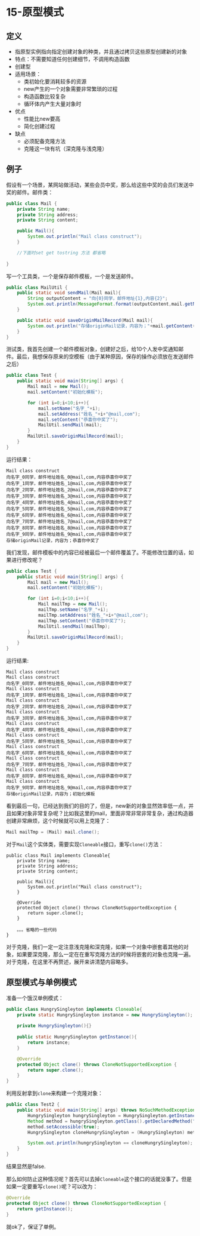 # 15-原型模式

## 定义

- 指原型实例指向指定创建对象的种类，并且通过拷贝这些原型创建新的对象
- 特点：不需要知道任何创建细节，不调用构造函数
- 创建型
- 适用场景：
    - 类初始化要消耗较多的资源
    - new产生的一个对象需要非常繁琐的过程
    - 构造函数比较复杂
    - 循环体内产生大量对象时
- 优点
    - 性能比new要高
    - 简化创建过程
- 缺点
    - 必须配备克隆方法
    - 克隆这一块有坑（深克隆与浅克隆）
    
## 例子


假设有一个场景，某网站做活动，某些会员中奖，那么给这些中奖的会员们发送中奖的邮件。邮件类：


```java
public class Mail {
    private String name;
    private String address;
    private String content;

    public Mail(){
        System.out.println("Mail class construct");
    }

    //下面时set get tostring 方法 都省略
    
}
```
写一个工具类，一个是保存邮件模板，一个是发送邮件。


```java
public class MailUtil {
    public static void sendMail(Mail mail){
        String outputContent = "向{0}同学，邮件地址{1},内容{2}";
        System.out.println(MessageFormat.format(outputContent,mail.getName(),mail.getAddress(),mail.getContent()));
    }

    public static void saveOriginMailRecord(Mail mail){
        System.out.println("存储originMail记录，内容为；"+mail.getContent());
    }
}
```

测试类，我首先创建一个邮件模板对象，创建好之后，给10个人发中奖通知邮件。最后，我想保存原来的空模板（由于某种原因，保存的操作必须放在发送邮件之后）

```java
public class Test {
    public static void main(String[] args) {
        Mail mail = new Mail();
        mail.setContent("初始化模板");

        for (int i=0;i<10;i++){
            mail.setName("名字_"+i);
            mail.setAddress("姓名_"+i+"@mail,com");
            mail.setContent("恭喜你中奖了");
            MailUtil.sendMail(mail);
        }
        MailUtil.saveOriginMailRecord(mail);
    }
}
```

运行结果：

```
Mail class construct
向名字_0同学，邮件地址姓名_0@mail,com,内容恭喜你中奖了
向名字_1同学，邮件地址姓名_1@mail,com,内容恭喜你中奖了
向名字_2同学，邮件地址姓名_2@mail,com,内容恭喜你中奖了
向名字_3同学，邮件地址姓名_3@mail,com,内容恭喜你中奖了
向名字_4同学，邮件地址姓名_4@mail,com,内容恭喜你中奖了
向名字_5同学，邮件地址姓名_5@mail,com,内容恭喜你中奖了
向名字_6同学，邮件地址姓名_6@mail,com,内容恭喜你中奖了
向名字_7同学，邮件地址姓名_7@mail,com,内容恭喜你中奖了
向名字_8同学，邮件地址姓名_8@mail,com,内容恭喜你中奖了
向名字_9同学，邮件地址姓名_9@mail,com,内容恭喜你中奖了
存储originMail记录，内容为；恭喜你中奖了
```
我们发现，邮件模板中的内容已经被最后一个邮件覆盖了。不能修改位置的话，如果进行修改呢？


```java
public class Test {
    public static void main(String[] args) {
        Mail mail = new Mail();
        mail.setContent("初始化模板");

        for (int i=0;i<10;i++){
            Mail mailTmp = new Mail();
            mailTmp.setName("名字_"+i);
            mailTmp.setAddress("姓名_"+i+"@mail,com");
            mailTmp.setContent("恭喜你中奖了");
            MailUtil.sendMail(mailTmp);
        }
        MailUtil.saveOriginMailRecord(mail);
    }
}
```

运行结果:

```
Mail class construct
Mail class construct
向名字_0同学，邮件地址姓名_0@mail,com,内容恭喜你中奖了
Mail class construct
向名字_1同学，邮件地址姓名_1@mail,com,内容恭喜你中奖了
Mail class construct
向名字_2同学，邮件地址姓名_2@mail,com,内容恭喜你中奖了
Mail class construct
向名字_3同学，邮件地址姓名_3@mail,com,内容恭喜你中奖了
Mail class construct
向名字_4同学，邮件地址姓名_4@mail,com,内容恭喜你中奖了
Mail class construct
向名字_5同学，邮件地址姓名_5@mail,com,内容恭喜你中奖了
Mail class construct
向名字_6同学，邮件地址姓名_6@mail,com,内容恭喜你中奖了
Mail class construct
向名字_7同学，邮件地址姓名_7@mail,com,内容恭喜你中奖了
Mail class construct
向名字_8同学，邮件地址姓名_8@mail,com,内容恭喜你中奖了
Mail class construct
向名字_9同学，邮件地址姓名_9@mail,com,内容恭喜你中奖了
存储originMail记录，内容为；初始化模板
```
看到最后一句，已经达到我们的目的了，但是，new新的对象显然效率低一点，并且如果对象非常复杂呢？比如我这里的mail，里面非常非常非常复杂，通过构造器创建非常麻烦，这个时候就可以用上克隆了：


```java
Mail mailTmp = (Mail) mail.clone();
```

对于`Mail`这个实体类，需要实现`Cloneable`接口，重写`clone()`方法：

```
public class Mail implements Cloneable{
    private String name;
    private String address;
    private String content;

    public Mail(){
        System.out.println("Mail class construct");
    }

    @Override
    protected Object clone() throws CloneNotSupportedException {
        return super.clone();
    }
    
    。。。省略的一些代码
}
```

对于克隆，我们一定一定注意浅克隆和深克隆，如果一个对象中嵌套着其他的对象，如果要深克隆，那么一定在在重写克隆方法的时候将嵌套的对象也克隆一遍。对于克隆，在这里不再赘述，展开来讲清楚内容略多。

## 原型模式与单例模式

准备一个饿汉单例模式：

```java
public class HungrySingleyton implements Cloneable{
    private static HungrySingleyton instance = new HungrySingleyton();
    
    private HungrySingleyton(){}
    
    public static HungrySingleyton getInstance(){
        return instance;
    }

    @Override
    protected Object clone() throws CloneNotSupportedException {
        return super.clone();
    }
}
```

利用反射拿到`clone`来构建一个克隆对象：
```java
public class Test2 {
    public static void main(String[] args) throws NoSuchMethodException, InvocationTargetException, IllegalAccessException {
        HungrySingleyton hungrySingleyton = HungrySingleyton.getInstance();
        Method method = hungrySingleyton.getClass().getDeclaredMethod("clone");
        method.setAccessible(true);
        HungrySingleyton cloneHungrySingleyton = (HungrySingleyton) method.invoke(hungrySingleyton);

        System.out.println(hungrySingleyton == cloneHungrySingleyton);
    }
}
```
结果显然是false.

那么如何防止这种情况呢？首先可以去掉`Cloneable`这个接口的话就没事了。但是如果一定要重写`clone()`呢？可以改为：


```java
@Override
protected Object clone() throws CloneNotSupportedException {
    return getInstance();
}
```
就ok了，保证了单例。